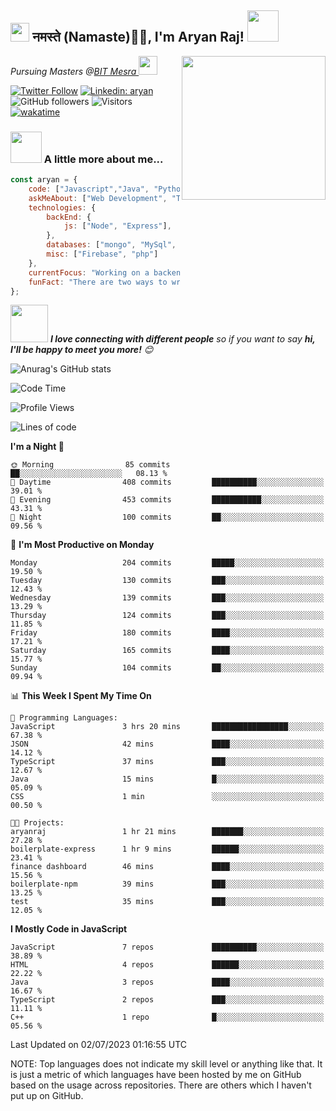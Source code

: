 <h2><img src="https://emojis.slackmojis.com/emojis/images/1531849430/4246/blob-sunglasses.gif?1531849430" width="30"/> नमस्ते (Namaste)🙏🏻, I'm Aryan Raj! <img src="https://media.giphy.com/media/12oufCB0MyZ1Go/giphy.gif" width="50"></h2>
<img align='right' src="https://media.giphy.com/media/M9gbBd9nbDrOTu1Mqx/giphy.gif" width="230">
<p><em>Pursuing Masters @<a href="https://bitmesra.ac.in/">BIT Mesra
</a><img src="https://media.giphy.com/media/WUlplcMpOCEmTGBtBW/giphy.gif" width="30"> 
</em></p>



[![Twitter Follow](https://img.shields.io/twitter/follow/desikiteretsu_?label=Follow)](https://twitter.com/intent/follow?screen_name=desikiteretsu_)
[![Linkedin: aryan](https://img.shields.io/badge/-aryan-blue?style=flat-square&logo=Linkedin&logoColor=white&link=https://www.linkedin.com/in/aryanraj24/)](https://www.linkedin.com/in/aryanraj24/)
![GitHub followers](https://img.shields.io/github/followers/aryan-139?label=Follow&style=social)
![Visitors](https://api.visitorbadge.io/api/visitors?path=https%3A%2F%2Fgithub.com%2Faryan-139&label=Visitors&countColor=%23263759&style=flat-square)
[![wakatime](https://wakatime.com/badge/user/5446e67c-4821-4850-b367-db5dd1d04c31.svg)](https://wakatime.com/@5446e67c-4821-4850-b367-db5dd1d04c31)

### <img src="https://media.giphy.com/media/VgCDAzcKvsR6OM0uWg/giphy.gif" width="50"> A little more about me...  

```javascript
const aryan = {
    code: ["Javascript","Java", "Python"],
    askMeAbout: ["Web Development", "Technology", "Business", "Social Media"],
    technologies: {
        backEnd: {
            js: ["Node", "Express"],
        },
        databases: ["mongo", "MySql", "sqlite"],
        misc: ["Firebase", "php"]
    },
    currentFocus: "Working on a backend heavy project",
    funFact: "There are two ways to write error-free programs; only the third one works"
};
```

<img src="https://media.giphy.com/media/LnQjpWaON8nhr21vNW/giphy.gif" width="60"> <em><b>I love connecting with different people</b> so if you want to say <b>hi, I'll be happy to meet you more!</b> 😊</em>

![Anurag's GitHub stats](https://github-readme-stats.vercel.app/api?username=aryan-139&show_icons=true&theme=dracula)

<!--START_SECTION:waka-->
![Code Time](http://img.shields.io/badge/Code%20Time-4%20hrs%2016%20mins-blue)

![Profile Views](http://img.shields.io/badge/Profile%20Views-0-blue)

![Lines of code](https://img.shields.io/badge/From%20Hello%20World%20I%27ve%20Written-226.1%20thousand%20lines%20of%20code-blue)

**I'm a Night 🦉** 

```text
🌞 Morning                85 commits          ██░░░░░░░░░░░░░░░░░░░░░░░   08.13 % 
🌆 Daytime                408 commits         ██████████░░░░░░░░░░░░░░░   39.01 % 
🌃 Evening                453 commits         ███████████░░░░░░░░░░░░░░   43.31 % 
🌙 Night                  100 commits         ██░░░░░░░░░░░░░░░░░░░░░░░   09.56 % 
```
📅 **I'm Most Productive on Monday** 

```text
Monday                   204 commits         █████░░░░░░░░░░░░░░░░░░░░   19.50 % 
Tuesday                  130 commits         ███░░░░░░░░░░░░░░░░░░░░░░   12.43 % 
Wednesday                139 commits         ███░░░░░░░░░░░░░░░░░░░░░░   13.29 % 
Thursday                 124 commits         ███░░░░░░░░░░░░░░░░░░░░░░   11.85 % 
Friday                   180 commits         ████░░░░░░░░░░░░░░░░░░░░░   17.21 % 
Saturday                 165 commits         ████░░░░░░░░░░░░░░░░░░░░░   15.77 % 
Sunday                   104 commits         ██░░░░░░░░░░░░░░░░░░░░░░░   09.94 % 
```


📊 **This Week I Spent My Time On** 

```text
💬 Programming Languages: 
JavaScript               3 hrs 20 mins       █████████████████░░░░░░░░   67.38 % 
JSON                     42 mins             ████░░░░░░░░░░░░░░░░░░░░░   14.12 % 
TypeScript               37 mins             ███░░░░░░░░░░░░░░░░░░░░░░   12.67 % 
Java                     15 mins             █░░░░░░░░░░░░░░░░░░░░░░░░   05.09 % 
CSS                      1 min               ░░░░░░░░░░░░░░░░░░░░░░░░░   00.50 % 

🐱‍💻 Projects: 
aryanraj                 1 hr 21 mins        ███████░░░░░░░░░░░░░░░░░░   27.28 % 
boilerplate-express      1 hr 9 mins         ██████░░░░░░░░░░░░░░░░░░░   23.41 % 
finance dashboard        46 mins             ████░░░░░░░░░░░░░░░░░░░░░   15.56 % 
boilerplate-npm          39 mins             ███░░░░░░░░░░░░░░░░░░░░░░   13.25 % 
test                     35 mins             ███░░░░░░░░░░░░░░░░░░░░░░   12.05 % 
```

**I Mostly Code in JavaScript** 

```text
JavaScript               7 repos             ██████████░░░░░░░░░░░░░░░   38.89 % 
HTML                     4 repos             ██████░░░░░░░░░░░░░░░░░░░   22.22 % 
Java                     3 repos             ████░░░░░░░░░░░░░░░░░░░░░   16.67 % 
TypeScript               2 repos             ███░░░░░░░░░░░░░░░░░░░░░░   11.11 % 
C++                      1 repo              █░░░░░░░░░░░░░░░░░░░░░░░░   05.56 % 
```




 Last Updated on 02/07/2023 01:16:55 UTC
<!--END_SECTION:waka-->


NOTE: Top languages does not indicate my skill level or anything like that. It is just a metric of which languages have been hosted by me on GitHub based on the usage across repositories. There are others which I haven't put up on GitHub.
